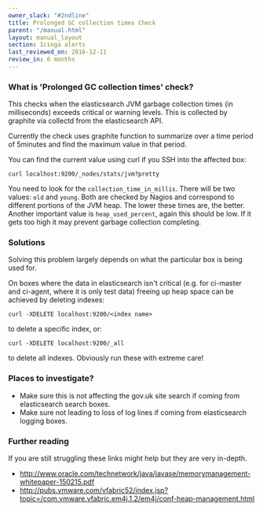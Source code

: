 ```yaml
---
owner_slack: "#2ndline"
title: Prolonged GC collection times Check
parent: "/manual.html"
layout: manual_layout
section: Icinga alerts
last_reviewed_on: 2016-12-11
review_in: 6 months
---
```


### What is 'Prolonged GC collection times' check?

This checks when the elasticsearch JVM garbage collection times (in
milliseconds) exceeds critical or warning levels. This is collected by
graphite via collectd from the elasticsearch API.

Currently the check uses graphite function to summarize over a time
period of 5minutes and find the maximum value in that period.

You can find the current value using curl if you SSH into the affected
box:

    curl localhost:9200/_nodes/stats/jvm?pretty

You need to look for the `collection_time_in_millis`. There will be two
values: `old` and `young`. Both are checked by Nagios and correspond to
different portions of the JVM heap. The lower these times are, the
better. Another important value is `heap_used_percent`, again this
should be low. If it gets too high it may prevent garbage collection
completing.

### Solutions

Solving this problem largely depends on what the particular box is being
used for.

On boxes where the data in elasticsearch isn't critical (e.g. for
ci-master and ci-agent, where it is only test data) freeing up heap
space can be achieved by deleting indexes:

    curl -XDELETE localhost:9200/<index name>

to delete a specific index, or:

    curl -XDELETE localhost:9200/_all

to delete all indexes. Obviously run these with extreme care!

### Places to investigate?

-   Make sure this is not affecting the gov.uk site search if coming
    from elasticsearch search boxes.
-   Make sure not leading to loss of log lines if coming from
    elasticsearch logging boxes.

### Further reading

If you are still struggling these links might help but they are very
in-depth.

-   [<http://www.oracle.com/technetwork/java/javase/memorymanagement-whitepaper-150215.pdf>](http://www.oracle.com/technetwork/java/javase/memorymanagement-whitepaper-150215.pdf)
-   [<http://pubs.vmware.com/vfabric52/index.jsp?topic=/com.vmware.vfabric.em4j.1.2/em4j/conf-heap-management.html>](http://pubs.vmware.com/vfabric52/index.jsp?topic=/com.vmware.vfabric.em4j.1.2/em4j/conf-heap-management.html)


